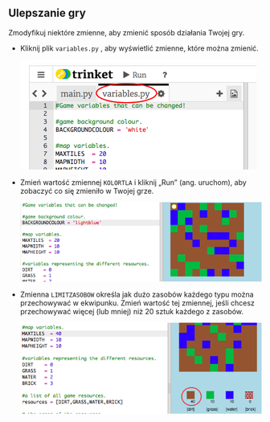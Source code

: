 ## Ulepszanie gry

Zmodyfikuj niektóre zmienne, aby zmienić sposób działania Twojej gry.

+ Kliknij plik `variables.py` , aby wyświetlić zmienne, które można zmienić.
    
    ![zrzut ekranu](images/craft-variables.png)

+ Zmień wartość zmiennej `KOLORTLA` i kliknij „Run” (ang. uruchom), aby zobaczyć co się zmieniło w Twojej grze.
    
    ![zrzut ekranu](images/craft-background.png)

+ Zmienna `LIMITZASOBOW` określa jak dużo zasobów każdego typu można przechowywać w ekwipunku. Zmień wartość tej zmiennej, jeśli chcesz przechowywać więcej (lub mniej) niż 20 sztuk każdego z zasobów.
    
    ![zrzut ekranu](images/craft-maxtiles.png)